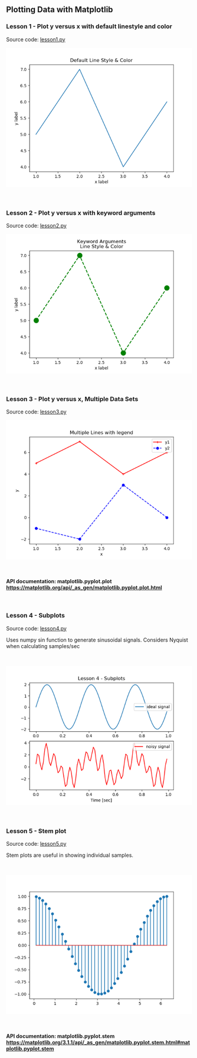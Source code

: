 ## Plotting Data with Matplotlib

### Lesson 1 - Plot y versus x with default linestyle and color

Source code: [lesson1.py](lesson1.py)<br>

![lesson 1](./images/lesson1.png "lesson 1")
<br>
<br>
<br>

### Lesson 2 - Plot y versus x with keyword arguments

Source code: [lesson2.py](lesson2.py)<br>

![lesson 2](./images/lesson2.png "lesson 2")
<br>
<br>
<br>

### Lesson 3 - Plot y versus x, Multiple Data Sets

Source code: [lesson3.py](lesson3.py)<br>

![lesson 3](./images/lesson3.png "lesson 3")
<br>
<br>
<br>

**API documentation: matplotlib.pyplot.plot https://matplotlib.org/api/_as_gen/matplotlib.pyplot.plot.html**
<br>
<br>
<br>


### Lesson 4 - Subplots

Source code: [lesson4.py](lesson4.py)
<br>
<p>Uses numpy sin function to generate sinusoidal signals. Considers Nyquist when calculating samples/sec</p><br>


![lesson 4](./images/lesson4.png "subplots")
<br>
<br>
<br>

### Lesson 5 - Stem plot

Source code: [lesson5.py](lesson5.py)
<br>
<p>Stem plots are useful in showing individual samples.</p><br>


![lesson 5](./images/lesson5.png "stem plot")
<br>
<br>
<br>


**API documentation: matplotlib.pyplot.stem https://matplotlib.org/3.1.1/api/_as_gen/matplotlib.pyplot.stem.html#matplotlib.pyplot.stem**